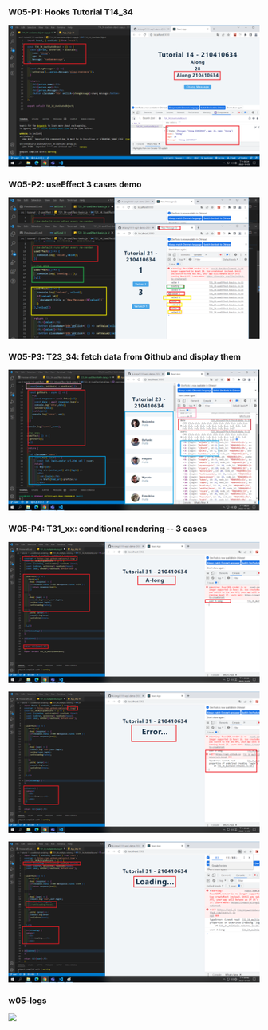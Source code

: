 ### W05-P1: Hooks Tutorial T14_34

![](w05-p1.png)

### W05-P2: useEffect 3 cases demo

![](w05-p2.png)

### W05-P3: T23_34: fetch data from Github and display them

![](w05-p3.png)

### W05-P4: T31_xx: conditional rendering -- 3 cases

![](w05-p4-1.png)

![](w05-p4-2.png)

![](w05-p4-3.png)

### w05-logs

![](w05-logs)
